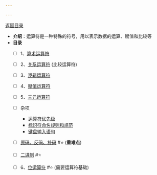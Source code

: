 ```yaml
---
 
---
```

[返回目录](index.md)

- **介绍**：运算符是一种特殊的符号，用以表示数据的运算、赋值和比较等
- **目录**
	- [ ] 1、[算术运算符](算术运算符.md)
	- [ ] 2、[关系运算符](关系运算符.md) (比较运算符)
	- [ ] 3、[逻辑运算符](逻辑运算符.md)
	- [ ] 4、[赋值运算符](赋值运算符.md) 
	- [ ] 5、[三元运算符](三元运算符.md)  
	- [ ] 杂项
		- [运算符优先级](运算符优先级.md)
		- [标识符命名规则和规范](标识符命名规则和规范.md) 
		- [键盘输入语句](键盘输入语句.md) 
	- [ ] [原码、反码、补码](原码、反码、补码.md) #⭐️ (**重难点**)
	- [ ] [二进制](二进制.md) #⭐️ 
	- [ ] 6、[位运算符](位运算符.md)   #⭐️ (需要运算符基础)


